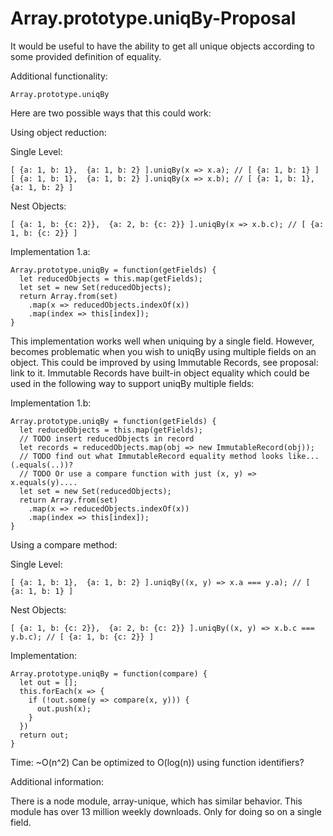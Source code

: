 # Array.prototype.uniqBy-Proposal

It would be useful to have the ability to get all unique objects according to some provided definition of equality. 

Additional functionality:
```
Array.prototype.uniqBy
```

Here are two possible ways that this could work:

Using object reduction:

Single Level:
```
[ {a: 1, b: 1},  {a: 1, b: 2} ].uniqBy(x => x.a); // [ {a: 1, b: 1} ]
[ {a: 1, b: 1},  {a: 1, b: 2} ].uniqBy(x => x.b); // [ {a: 1, b: 1},  {a: 1, b: 2} ]
```

Nest Objects:
```
[ {a: 1, b: {c: 2}},  {a: 2, b: {c: 2}} ].uniqBy(x => x.b.c); // [ {a: 1, b: {c: 2}} ]
```

Implementation 1.a:
```
Array.prototype.uniqBy = function(getFields) {
  let reducedObjects = this.map(getFields);
  let set = new Set(reducedObjects);
  return Array.from(set)
    .map(x => reducedObjects.indexOf(x))
    .map(index => this[index]);
}
```

This implementation works well when uniquing by a single field. However, becomes problematic when you wish to uniqBy using multiple fields on an object. This could be improved by using Immutable Records, see proposal: link to it. Immutable Records have built-in object equality which could be used in the following way to support uniqBy multiple fields:

Implementation 1.b:
```
Array.prototype.uniqBy = function(getFields) {
  let reducedObjects = this.map(getFields);
  // TODO insert reducedObjects in record
  let records = reducedObjects.map(obj => new ImmutableRecord(obj));
  // TODO find out what ImmutableRecord equality method looks like... (.equals(..))?
  // TODO Or use a compare function with just (x, y) => x.equals(y).... 
  let set = new Set(reducedObjects);
  return Array.from(set)
    .map(x => reducedObjects.indexOf(x))
    .map(index => this[index]);
}
```


Using a compare method:

Single Level:
```
[ {a: 1, b: 1},  {a: 1, b: 2} ].uniqBy((x, y) => x.a === y.a); // [ {a: 1, b: 1} ]
```

Nest Objects:
```
[ {a: 1, b: {c: 2}},  {a: 2, b: {c: 2}} ].uniqBy((x, y) => x.b.c === y.b.c); // [ {a: 1, b: {c: 2}} ]
```

Implementation:
```
Array.prototype.uniqBy = function(compare) {
  let out = [];
  this.forEach(x => {
    if (!out.some(y => compare(x, y))) {
      out.push(x);
    }
  })
  return out;
}
```

Time: ~O(n^2)
Can be optimized to O(log(n)) using function identifiers?


Additional information: 

There is a node module, array-unique, which has similar behavior. This module has over 13 million weekly downloads. Only for doing so on a single field.
